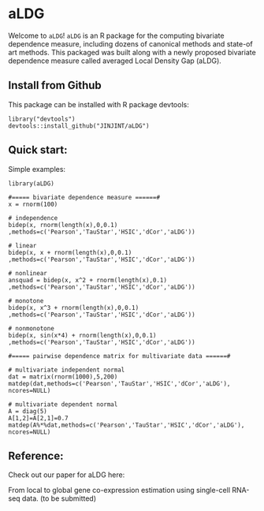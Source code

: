# aLDG

Welcome to ``aLDG``!  ``aLDG`` is an R package for the computing bivariate dependence measure, 
including dozens of canonical methods and state-of art methods.  This packaged was built along with 
a newly proposed bivariate dependence measure called averaged Local Density Gap (aLDG).

## Install from Github
This package can be installed with R package devtools:
```{r}
library("devtools")
devtools::install_github("JINJINT/aLDG")
```

## Quick start:

Simple examples:
```{r}
library(aLDG)

#===== bivariate dependence measure ======#
x = rnorm(100)

# independence
bidep(x, rnorm(length(x),0,0.1) ,methods=c('Pearson','TauStar','HSIC','dCor','aLDG')) 

# linear
bidep(x, x + rnorm(length(x),0,0.1) ,methods=c('Pearson','TauStar','HSIC','dCor','aLDG')) 

# nonlinear
ansquad = bidep(x, x^2 + rnorm(length(x),0.1) ,methods=c('Pearson','TauStar','HSIC','dCor','aLDG')) 

# monotone
bidep(x, x^3 + rnorm(length(x),0,0.1) ,methods=c('Pearson','TauStar','HSIC','dCor','aLDG')) 

# nonmonotone
bidep(x, sin(x*4) + rnorm(length(x),0,0.1) ,methods=c('Pearson','TauStar','HSIC','dCor','aLDG')) 

#===== pairwise dependence matrix for multivariate data ======#

# multivariate independent normal
dat = matrix(rnorm(1000),5,200)
matdep(dat,methods=c('Pearson','TauStar','HSIC','dCor','aLDG'), ncores=NULL)

# multivariate dependent normal
A = diag(5)
A[1,2]=A[2,1]=0.7
matdep(A%*%dat,methods=c('Pearson','TauStar','HSIC','dCor','aLDG'), ncores=NULL)
```

## Reference:
Check out our paper for aLDG here:

From local to global gene co-expression estimation using single-cell RNA-seq data. (to be submitted)
